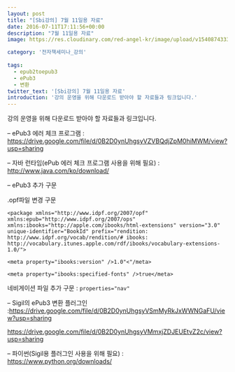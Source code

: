 ```yaml
---
layout: post
title: "[Sbi강의] 7월 11일용 자료"
date: 2016-07-11T17:11:56+00:00
description: "7월 11일용 자료"
image: https://res.cloudinary.com/red-angel-kr/image/upload/v1540874333/blog_img/seminar.jpg

category: '전자책세미나_강의'
  
tags: 
  - epub2toepub3
  - ePub3
  - 변환
twitter_text: '[Sbi강의] 7월 11일용 자료'
introduction: '강의 운영을 위해 다운로드 받아야 할 자료들과 링크입니다.'
---
```


강의 운영을 위해 다운로드 받아야 할 자료들과 링크입니다.

&#8211; ePub3 에러 체크 프로그램 : <https://drive.google.com/file/d/0B2D0ynUhgsyVZVBQdjZpM0hiMWM/view?usp=sharing>

&#8211; 자바 런타임(ePub 에러 체크 프로그램 사용을 위해 필요) : <http://www.java.com/ko/download/>

&#8211; ePub3 추가 구문
  
.opf파일 변경 구문 

`<package xmlns="http://www.idpf.org/2007/opf" xmlns:epub="http://www.idpf.org/2007/ops" xmlns:ibooks="http://apple.com/ibooks/html-extensions" version="3.0" unique-identifier="BookId" prefix="rendition: http://www.idpf.org/vocab/rendition/# ibooks: http://vocabulary.itunes.apple.com/rdf/ibooks/vocabulary-extensions-1.0/">`

`<meta property="ibooks:version" />1.0"<"/meta>`

`<meta property="ibooks:specified-fonts" />true</meta>`

네비게이션 파일 추가 구문 : `properties="nav"`
  
&#8211; Sigil의 ePub3 변환 플러그인 :<https://drive.google.com/file/d/0B2D0ynUhgsyVSmMyRkJxWWNGaFU/view?usp=sharing>
  
<https://drive.google.com/file/d/0B2D0ynUhgsyVMmxjZDJEUEtvZ2c/view?usp=sharing>

&#8211; 파이썬(Sigil용 플러그인 사용을 위해 필요) : <https://www.python.org/downloads/>